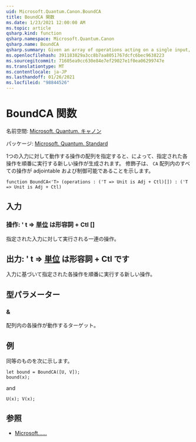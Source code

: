 ```yaml
---
uid: Microsoft.Quantum.Canon.BoundCA
title: BoundCA 関数
ms.date: 1/23/2021 12:00:00 AM
ms.topic: article
qsharp.kind: function
qsharp.namespace: Microsoft.Quantum.Canon
qsharp.name: BoundCA
qsharp.summary: Given an array of operations acting on a single input, produces a new operation that performs each given operation in sequence. The modifier `CA` indicates that all operations in the array are adjointable and controllable.
ms.openlocfilehash: 391183829a3cc8b7aa8051767dcfc6bec9638223
ms.sourcegitcommit: 71605ea9cc630e84e7ef29027e1f0ea06299747e
ms.translationtype: MT
ms.contentlocale: ja-JP
ms.lasthandoff: 01/26/2021
ms.locfileid: "98844526"
---
```

# <a name="boundca-function"></a>BoundCA 関数

名前空間: [Microsoft. Quantum. キャノン](xref:Microsoft.Quantum.Canon)

パッケージ: [Microsoft. Quantum. Standard](https://nuget.org/packages/Microsoft.Quantum.Standard)


1つの入力に対して動作する操作の配列を指定すると、によって、指定された各操作を順番に実行する新しい操作が生成されます。
修飾子は、 `CA` 配列内のすべての操作が adjointable および制御可能であることを示します。

```qsharp
function BoundCA<'T> (operations : ('T => Unit is Adj + Ctl)[]) : ('T => Unit is Adj + Ctl)
```


## <a name="input"></a>入力

### <a name="operations--t--unit--is-adj--ctl"></a>操作: ' t => [単位](xref:microsoft.quantum.lang-ref.unit)  は形容詞 + Ctl []

指定された入力に対して実行される一連の操作。



## <a name="output--t--unit--is-adj--ctl"></a>出力: ' t => [単位](xref:microsoft.quantum.lang-ref.unit)  は形容詞 + Ctl です

入力に基づいて指定された各操作を順番に実行する新しい操作。

## <a name="type-parameters"></a>型パラメーター

### <a name="t"></a>&

配列内の各操作が動作するターゲット。

## <a name="example"></a>例

同等のものを次に示します。

```qsharp
let bound = BoundCA([U, V]);
bound(x);
```

and

```qsharp
U(x); V(x);
```

## <a name="see-also"></a>参照

- [Microsoft......](xref:Microsoft.Quantum.Canon.Bound)